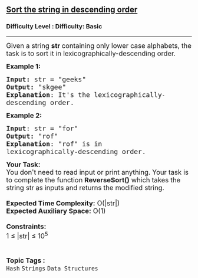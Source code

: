 <h2><a href="https://www.geeksforgeeks.org/problems/sort-the-string-in-descending-order3542/1?page=1&difficulty=School,Basic&status=unsolved&sortBy=submissions">Sort the string in descending order</a></h2><h3>Difficulty Level : Difficulty: Basic</h3><hr><div class="problems_problem_content__Xm_eO"><p><span style="font-size: 18px;">Given a string <strong>str&nbsp;</strong>containing only lower case alphabets, the task is to sort it in lexicographically-descending order. </span></p>
<p><span style="font-size: 18px;"><strong>Example 1:</strong></span></p>
<pre><span style="font-size: 18px;"><strong>Input: </strong>str = "geeks"
<strong>Output:</strong> "skgee"
<strong>Explanation</strong>: It's the lexicographically</span>-
<span style="font-size: 18px;">descending order.</span>
</pre>
<p><span style="font-size: 18px;"><strong>Example 2:</strong></span></p>
<pre><span style="font-size: 18px;"><strong>Input</strong>: str = "for"
<strong>Output:</strong> "rof"
<strong>Explanation</strong>: "rof" is in
lexicographically-descending order.</span>
</pre>
<p><span style="font-size: 18px;"><strong>Your Task:&nbsp;&nbsp;</strong><br>You don't need to read input or print anything. Your task is to complete the function&nbsp;<strong>ReverseSort()</strong>&nbsp;which takes the string str<strong>&nbsp;</strong>as inputs and returns the modified string.<br><br><strong>Expected Time Complexity:</strong>&nbsp;O(|str|)<br><strong>Expected Auxiliary Space:</strong>&nbsp;O(1)<br><br><strong>Constraints:</strong><br>1 ≤ |str| ≤ 10<sup>5</sup></span></p></div><br><p><span style=font-size:18px><strong>Topic Tags : </strong><br><code>Hash</code>&nbsp;<code>Strings</code>&nbsp;<code>Data Structures</code>&nbsp;